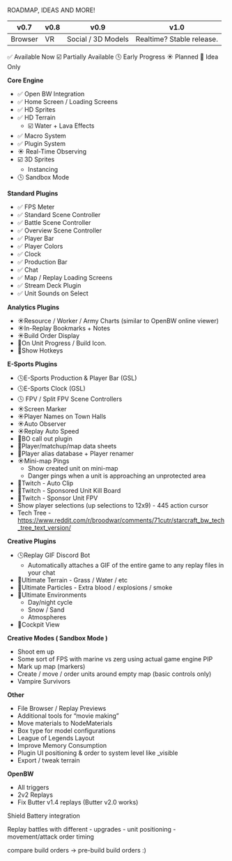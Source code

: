 
ROADMAP, IDEAS AND MORE!

| v0.7 | v0.8      | v0.9           | v1.0 |
| ---- | --------- | -------------- | ---- |
| Browser   | VR | Social / 3D Models |  Realtime? Stable release.    |

✅ Available Now
☑️ Partially Available
🕓 Early Progress
☀️ Planned
🔅 Idea Only

**Core Engine**

- ✅ Open BW Integration
- ✅ Home Screen / Loading Screens
- ✅  HD Sprites
- ✅ HD Terrain
    - ☑️ Water + Lava Effects
- ✅ Macro System
- ✅ Plugin System
- ☀️ Real-Time Observing
- ☑️ 3D Sprites
  - Instancing
- 🕓 Sandbox Mode

**Standard Plugins**

- ✅ FPS Meter
- ✅ Standard Scene Controller
- ✅ Battle Scene Controller
- ✅ Overview Scene Controller
- ✅ Player Bar
- ✅ Player Colors
- ✅ Clock
- ✅ Production Bar
- ✅ Chat
- ✅ Map / Replay Loading Screens
- ✅ Stream Deck Plugin
- ✅ Unit Sounds on Select

**Analytics Plugins**

- ☀️Resource / Worker / Army Charts (similar to OpenBW online viewer)
- ☀️In-Replay Bookmarks + Notes
- ☀️Build Order Display
- 🔅On Unit Progress / Build Icon.
- 🔅Show Hotkeys

**E-Sports Plugins**

- 🕓E-Sports Production & Player Bar (GSL)
- 🕓E-Sports Clock (GSL)
- 🕓 FPV / Split FPV Scene Controllers
- ☀️Screen Marker
- ☀️Player Names on Town Halls
- ☀️Auto Observer
- ☀️Replay Auto Speed
- 🔅BO call out plugin
- 🔅Player/matchup/map data sheets
- 🔅Player alias database + Player renamer
- ☀️Mini-map Pings
    - Show created unit on mini-map
    - Danger pings when a unit is approaching an unprotected area
- 🔅Twitch - Auto Clip
- 🔅Twitch - Sponsored Unit Kill Board
- 🔅Twitch - Sponsor Unit FPV
- Show player selections (up selections to 12x9) - 445 action cursor
- Tech Tree - https://www.reddit.com/r/broodwar/comments/71cutr/starcraft_bw_tech_tree_text_version/

**Creative Plugins**

- 🕓Replay GIF Discord Bot
    - Automatically attaches a GIF of the entire game to any replay files in your chat
- 🔅Ultimate Terrain - Grass / Water / etc
- 🔅Ultimate Particles - Extra blood / explosions / smoke
- 🔅Ultimate Environments
    - Day/night cycle
    - Snow / Sand
    - Atmospheres
- 🔅Cockpit View

**Creative Modes ( Sandbox Mode )**

- Shoot em up
- Some sort of FPS with marine vs zerg using actual game engine PIP
- Mark up map (markers)
- Create / move / order units around empty map (basic controls only)
- Vampire Survivors

**Other**

- File Browser / Replay Previews
- Additional tools for “movie making”
- Move materials to NodeMaterials
- Box type for model configurations
- League of Legends Layout
- Improve Memory Consumption
- Plugin UI positioning & order to system level like _visible
- Export / tweak terrain


**OpenBW**

- All triggers
- 2v2 Replays
- Fix Butter v1.4 replays (Butter v2.0 works)

Shield Battery integration

Replay battles with different
	- upgrades
	- unit positioning
	- movement/attack order timing

compare build orders -> pre-build build orders :)

